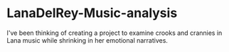 # LanaDelRey-Music-analysis
I've been thinking of creating a project to examine crooks and crannies in Lana music while shrinking in her emotional narratives. 
